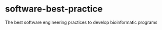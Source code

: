 software-best-practice
======================

The best software engineering practices to develop bioinformatic programs
